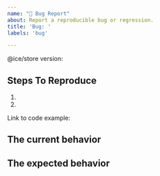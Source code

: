 ```yaml
---
name: "🐛 Bug Report"
about: Report a reproducible bug or regression.
title: 'Bug: '
labels: 'bug'

---
```


<!--
  Please provide a clear and concise description of what the bug is. Include
  screenshots if needed. Please test using the latest version of the relevant
  @ice/store packages to make sure your issue has not already been fixed.
-->

@ice/store version:

## Steps To Reproduce

1.
2.

<!--
  Your bug will get fixed much faster if we can run your code and it doesn't
  have dependencies other than @ice/store. Issues without reproduction steps or
  code examples may be immediately closed as not actionable.
-->

Link to code example:

<!--
  Please provide a CodeSandbox (https://codesandbox.io/s/new), a link to a
  repository on GitHub, or provide a minimal code example that reproduces the
  problem. You may provide a screenshot of the application if you think it is
  relevant to your bug report. Here are some tips for providing a minimal
  example: https://stackoverflow.com/help/mcve.
-->

## The current behavior


## The expected behavior
